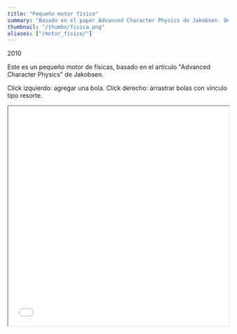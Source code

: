 ```yaml
---
title: "Pequeño motor físico"
summary: "Basado en el paper Advanced Character Physics de Jakobsen. Desarrollado con HTML5 and Javascript based, solamente soporta círculos."
thumbnail: "/thumbs/fisica.png"
aliases: ["/motor_fisico/"]
---
```

2010 <p>Este es un pequeño motor de físicas, basado en el artículo "Advanced Character Physics" de Jakobsen.</p>
<p>Click izquierdo: agregar una bola. Click derecho: arrastrar bolas con vínculo tipo resorte.</p>
<iframe src="/inc/spe/index.html" style="width:100%;height:500px;"></iframe>


